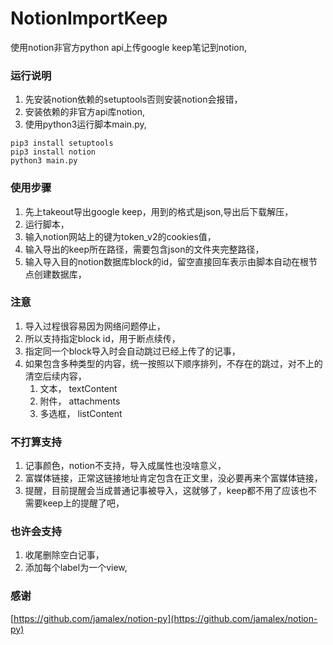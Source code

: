 # NotionImportKeep

使用notion非官方python api上传google keep笔记到notion,

### 运行说明

1. 先安装notion依赖的setuptools否则安装notion会报错，
1. 安装依赖的非官方api库notion,
1. 使用python3运行脚本main.py,

```shell
pip3 install setuptools
pip3 install notion
python3 main.py
```

### 使用步骤

1. 先上takeout导出google keep，用到的格式是json,导出后下载解压，
1. 运行脚本，
1. 输入notion网站上的键为token_v2的cookies值，
1. 输入导出的keep所在路径，需要包含json的文件夹完整路径，
1. 输入导入目的notion数据库block的id，留空直接回车表示由脚本自动在根节点创建数据库，

### 注意

1. 导入过程很容易因为网络问题停止，
1. 所以支持指定block id，用于断点续传，
1. 指定同一个block导入时会自动跳过已经上传了的记事，
1. 如果包含多种类型的内容，统一按照以下顺序排列，不存在的跳过，对不上的清空后续内容，
    1. 文本， textContent
    1. 附件， attachments
    1. 多选框， listContent

### 不打算支持

1. 记事颜色，notion不支持，导入成属性也没啥意义，
2. 富媒体链接，正常这链接地址肯定包含在正文里，没必要再来个富媒体链接，
3. 提醒，目前提醒会当成普通记事被导入，这就够了，keep都不用了应该也不需要keep上的提醒了吧，

### 也许会支持

1. 收尾删除空白记事，
2. 添加每个label为一个view,

### 感谢

[https://github.com/jamalex/notion-py](https://github.com/jamalex/notion-py)

